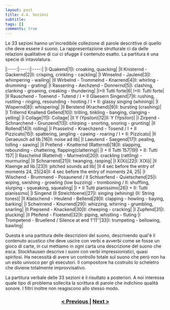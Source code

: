 ```yaml
---
layout: post
title: 4.4. Sezioni
subtitle:
tags: []
comments: true
---
```


Le 33 sezioni hanno un'incredibile collezione di parole descrittive di quello che deve essere il
suono. La rappresentazione strutturale ci da delle relazioni qualitative di cui ci sfugge il contenuto
esatto. La partitura è una specie di intavolatura.


|:----:|:----:|:----:|
|I Quakend|1|I: croaking, quacking|
|II Knisternd - Gackernd|2|II: crisping, crinkling - cackling|
|I Winselnd - Jaulend|3|I: whimpering - wailing|
|II Wirbelnd - Trommelnd - Knarrend|4|II: whirling - drumming - grating|
|I Rassenlng - Aechzend - Donnernd|5|I: clashing, clanking - groaning, creaking - thundering|
|I+II Tutti forte|6| I+II: Tutti forte|
|II Rauschend - Toenend - Tutend / I + II Glaesern Singend|7|II: rushing, rustling - ringing, resounding - hooting / I + II: glassy singing (whining)|
|I Wispernd|8|I: whispering|
|II Berstend (Krachend)|9|II: bursting (crashing)|
|I Trillernd Knallend Gellend|10|I: trilling, tinkling - banging, clanging - yelling|
|I Collage|11|I: Collage|
|II Y (Ypsilon)|12|II: Y (Ypsilon)|
|I Zirpend - Schnarchend - Grunzend|13|I: chirping - snorting, snoring - grunting|
|II Rollend|14|II: rolling|
|I Prasselnd - Kraechzend - Tosend / I + II Pizzicato|15|I: spattering, jangling - cawing - roaring / I + II: Pizzicato|
|II Geraeusch ad lib.|16|II: noise ad lib|
|I Laeutend - Saegend|17|I: pealing, tolling - sawing|
|II Prellend - Knatternd (Ratternd)|18|II: slapping, rebounding - chattering, flapping(clattering)|
|I + II Tutti 157|19|I + II: Tutti 157|
|I Raschelnd (Rattelnd) - Murmelnd|20|I: crackling (rattling) - murmuring|
|II Schnarrend|21|II: twanging, rasping|
|I X(Xi)|22|I: X(Xi)|
|II Klaenge ad lib.|23|II: pitched sounds ad lib|
|II 4 sec before the entry of moments 24, 25|24|II: 4 sec before the entry of moments 24, 25|
|I Wischend - Brummend - Posaunend / II Schluerfend - Quietschend|25|I: wiping, swishing - growling (low buzzing) - tromboning / II: shuffling, slurping - squeaking, squealing|
|I + II Tutti pianissimo|26|I + II: Tutti pianissimo|
|I Singend (II Streichtoene)|27|I: singing (whining) (II: String tones)|
|II Klatschend - Heulend - Bellend|28|II: clapping - howling - baying, barking|
|I Schwirrend - Knurrend|29|I: whizzing, whirring - grumbling, snarling|
|II Piepsend - Knackend|30|II: cheeping - cracking|
|I Zupfend|31|I: plucking|
|II Pfeifend - Floetend|32|II: piping, whistling - fluting
|I Trompetend - Bruellend / Silence at end 1'11''|33|I: trumpeting - bellowing, bawling|

Questa è una partitura delle descrizioni del suono, descrivendo qual'è il contenuto acustico che deve
uscire con verbi e avverbi come se fosse un gioco di carte, in cui mettiamo in ogni carta una
descrizione del suono che esca. Stockhausen descrive i suoni con verbi impressionistici, quasi
spiritosi. Ha necessità di avere un controllo totale sul suono che però non ha un esito univoco per gli
esecutori. Il compositore ha costruito lo scheletro che diviene totalmente improvvisativo.

La partitura verbale delle 33 sezioni è il risultato a posteriori. A noi interessa quale tipo di problema
sollecita la scrittura di parole che indichino qualità sonore. I filtri inoltre non reagiscono allo stesso
modo.

<h3 style="text-align:center">
<a href="https://velitch.github.io/velitch/2021-11-02-04_03_relazioni_gruppi_ab/">< Previous </a>
|
<a href="https://velitch.github.io/velitch/2021-11-02-05_00_mikrofonie_ii/">Next ></a>
</h3>

